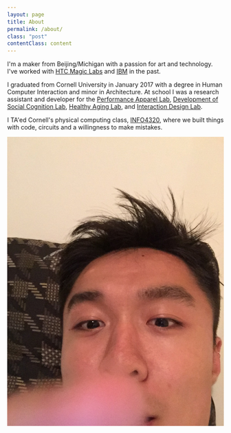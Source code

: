 ```yaml
---
layout: page
title: About
permalink: /about/
class: "post"
contentClass: content
---
```


I'm a maker from Beijing/Michigan with a passion for art and technology. I've worked with [HTC Magic Labs](http://gizmodo.com/5053464/htcs-magic-labs/) and
[IBM](http://www.ibm.com/design/) in the past.

I graduated from Cornell University in January 2017 with a degree in Human Computer Interaction and minor in Architecture. At school I was a research assistant and developer for the [Performance Apparel Lab](http://performancewear.human.cornell.edu/), [Development of Social Cognition Lab](http://dsclab.cornell.edu/), [Healthy Aging Lab](http://www.human.cornell.edu/hd/healthyaging/), and [Interaction Design Lab](http://idl.cornell.edu/).

I TA'ed Cornell's physical computing class, [INFO4320](http://www.cornell.edu/video/rapid-prototyping-students-demo-inventions-sciencenter), where we built things with code, circuits and a willingness to make mistakes.

<img src="/img/me.jpeg" class="me">
